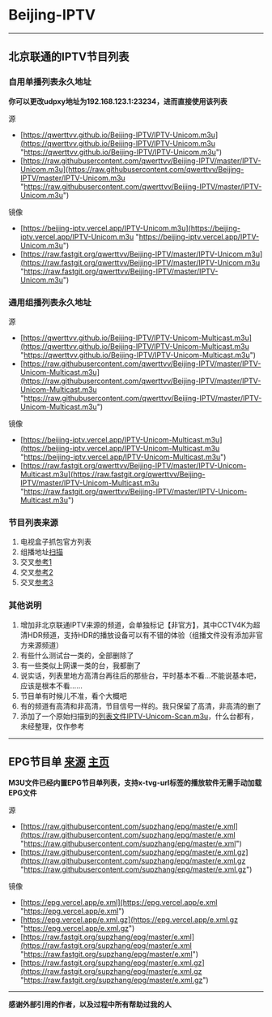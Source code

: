# Beijing-IPTV

------------

## 北京联通的IPTV节目列表

### 自用单播列表永久地址

**你可以更改udpxy地址为192.168.123.1:23234，进而直接使用该列表**

源

- [https://qwerttvv.github.io/Beijing-IPTV/IPTV-Unicom.m3u](https://qwerttvv.github.io/Beijing-IPTV/IPTV-Unicom.m3u "https://qwerttvv.github.io/Beijing-IPTV/IPTV-Unicom.m3u")
- [https://raw.githubusercontent.com/qwerttvv/Beijing-IPTV/master/IPTV-Unicom.m3u](https://raw.githubusercontent.com/qwerttvv/Beijing-IPTV/master/IPTV-Unicom.m3u "https://raw.githubusercontent.com/qwerttvv/Beijing-IPTV/master/IPTV-Unicom.m3u")

镜像

- [https://beijing-iptv.vercel.app/IPTV-Unicom.m3u](https://beijing-iptv.vercel.app/IPTV-Unicom.m3u "https://beijing-iptv.vercel.app/IPTV-Unicom.m3u")
- [https://raw.fastgit.org/qwerttvv/Beijing-IPTV/master/IPTV-Unicom.m3u](https://raw.fastgit.org/qwerttvv/Beijing-IPTV/master/IPTV-Unicom.m3u "https://raw.fastgit.org/qwerttvv/Beijing-IPTV/master/IPTV-Unicom.m3u")


### 通用组播列表永久地址

源

- [https://qwerttvv.github.io/Beijing-IPTV/IPTV-Unicom-Multicast.m3u](https://qwerttvv.github.io/Beijing-IPTV/IPTV-Unicom-Multicast.m3u "https://qwerttvv.github.io/Beijing-IPTV/IPTV-Unicom-Multicast.m3u")
- [https://raw.githubusercontent.com/qwerttvv/Beijing-IPTV/master/IPTV-Unicom-Multicast.m3u](https://raw.githubusercontent.com/qwerttvv/Beijing-IPTV/master/IPTV-Unicom-Multicast.m3u "https://raw.githubusercontent.com/qwerttvv/Beijing-IPTV/master/IPTV-Unicom-Multicast.m3u")

镜像

- [https://beijing-iptv.vercel.app/IPTV-Unicom-Multicast.m3u](https://beijing-iptv.vercel.app/IPTV-Unicom-Multicast.m3u "https://beijing-iptv.vercel.app/IPTV-Unicom-Multicast.m3u")
- [https://raw.fastgit.org/qwerttvv/Beijing-IPTV/master/IPTV-Unicom-Multicast.m3u](https://raw.fastgit.org/qwerttvv/Beijing-IPTV/master/IPTV-Unicom-Multicast.m3u "https://raw.fastgit.org/qwerttvv/Beijing-IPTV/master/IPTV-Unicom-Multicast.m3u")

### 节目列表来源
1. 电视盒子抓包官方列表
2. 组播地址[扫描](https://github.com/sdhzdmzzl/iptv_channel_scanner_windows "扫描")
3. 交叉[参考1](https://gist.github.com/sdhzdmzzl/93cf74947770066743fff7c7f4fc5820 "参考1")
4. 交叉[参考2](https://github.com/islercn/BeiJing-Unicom-IPTV-List "参考2")
5. 交叉[参考3](https://github.com/friskit-china/beijing-unicom-iptv-tweaker "参考3")

### 其他说明
1. 增加非北京联通IPTV来源的频道，会单独标记【非官方】，其中CCTV4K为超清HDR频道，支持HDR的播放设备可以有不错的体验（组播文件没有添加非官方来源频道）
2. 有些什么测试台一类的，全部删除了
3. 有一些类似上网课一类的台，我都删了
4. 说实话，列表里地方高清台再往后的那些台，平时基本不看…不能说基本吧，应该是根本不看……
5. 节目单有时候儿不准，看个大概吧
6. 有的频道有高清和非高清，节目信号一样的。我只保留了高清，非高清的删了
7. 添加了一个原始扫描到的[列表文件IPTV-Unicom-Scan.m3u](https://raw.githubusercontent.com/qwerttvv/Beijing-IPTV/master/IPTV-Unicom-Scan.m3u "列表文件IPTV-Unicom-Scan.m3u")，什么台都有，未经整理，仅作参考

------------

## EPG节目单 [来源](https://github.com/supzhang/epg "来源") [主页](http://epg.51zmt.top:8000/ "主页")

**M3U文件已经内置EPG节目单列表，支持x-tvg-url标签的播放软件无需手动加载EPG文件**

源

- [https://raw.githubusercontent.com/supzhang/epg/master/e.xml](https://raw.githubusercontent.com/supzhang/epg/master/e.xml "https://raw.githubusercontent.com/supzhang/epg/master/e.xml")
- [https://raw.githubusercontent.com/supzhang/epg/master/e.xml.gz](https://raw.githubusercontent.com/supzhang/epg/master/e.xml.gz "https://raw.githubusercontent.com/supzhang/epg/master/e.xml.gz")

镜像

- [https://epg.vercel.app/e.xml](https://epg.vercel.app/e.xml "https://epg.vercel.app/e.xml")
- [https://epg.vercel.app/e.xml.gz](https://epg.vercel.app/e.xml.gz "https://epg.vercel.app/e.xml.gz")
- [https://raw.fastgit.org/supzhang/epg/master/e.xml](https://raw.fastgit.org/supzhang/epg/master/e.xml "https://raw.fastgit.org/supzhang/epg/master/e.xml")
- [https://raw.fastgit.org/supzhang/epg/master/e.xml.gz](https://raw.fastgit.org/supzhang/epg/master/e.xml.gz "https://raw.fastgit.org/supzhang/epg/master/e.xml.gz")

------------

**感谢外部引用的作者，以及过程中所有帮助过我的人**
